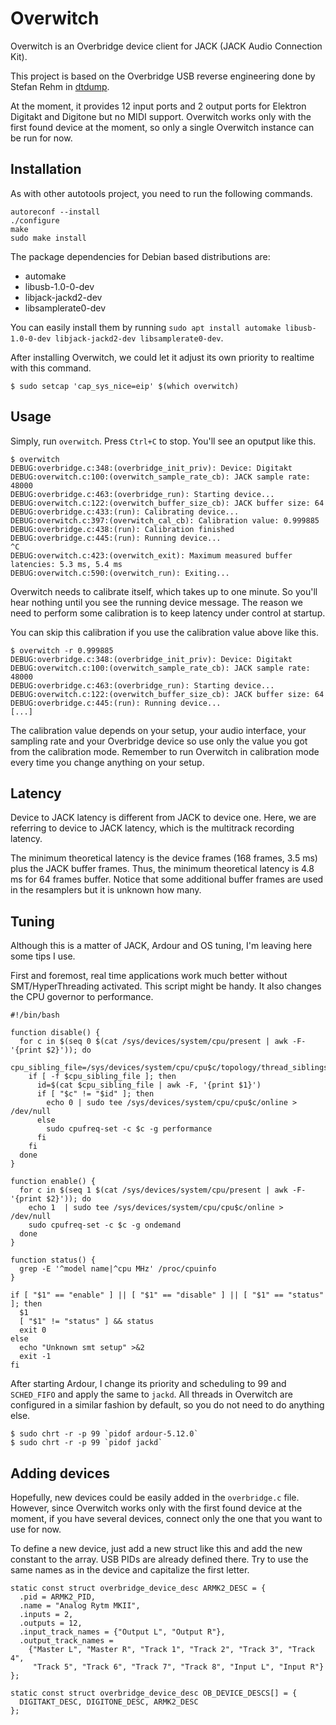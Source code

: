# Overwitch

Overwitch is an Overbridge device client for JACK (JACK Audio Connection Kit).

This project is based on the Overbridge USB reverse engineering done by Stefan Rehm in [dtdump](https://github.com/droelfdroelf/dtdump).

At the moment, it provides 12 input ports and 2 output ports for Elektron Digitakt and Digitone but no MIDI support. Overwitch works only with the first found device at the moment, so only a single Overwitch instance can be run for now.

## Installation

As with other autotools project, you need to run the following commands.

```
autoreconf --install
./configure
make
sudo make install
```

The package dependencies for Debian based distributions are:
- automake
- libusb-1.0-0-dev
- libjack-jackd2-dev
- libsamplerate0-dev

You can easily install them by running `sudo apt install automake libusb-1.0-0-dev libjack-jackd2-dev libsamplerate0-dev`.

After installing Overwitch, we could let it adjust its own priority to realtime with this command.

```
$ sudo setcap 'cap_sys_nice=eip' $(which overwitch)
```

## Usage

Simply, run `overwitch`. Press `Ctrl+C` to stop. You'll see an oputput like this.

```
$ overwitch
DEBUG:overbridge.c:348:(overbridge_init_priv): Device: Digitakt
DEBUG:overwitch.c:100:(overwitch_sample_rate_cb): JACK sample rate: 48000
DEBUG:overbridge.c:463:(overbridge_run): Starting device...
DEBUG:overwitch.c:122:(overwitch_buffer_size_cb): JACK buffer size: 64
DEBUG:overbridge.c:433:(run): Calibrating device...
DEBUG:overwitch.c:397:(overwitch_cal_cb): Calibration value: 0.999885
DEBUG:overbridge.c:438:(run): Calibration finished
DEBUG:overbridge.c:445:(run): Running device...
^C
DEBUG:overwitch.c:423:(overwitch_exit): Maximum measured buffer latencies: 5.3 ms, 5.4 ms
DEBUG:overwitch.c:590:(overwitch_run): Exiting...
```

Overwitch needs to calibrate itself, which takes up to one minute. So you'll hear nothing until you see the running device message.
The reason we need to perform some calibration is to keep latency under control at startup.

You can skip this calibration if you use the calibration value above like this.

```
$ overwitch -r 0.999885
DEBUG:overbridge.c:348:(overbridge_init_priv): Device: Digitakt
DEBUG:overwitch.c:100:(overwitch_sample_rate_cb): JACK sample rate: 48000
DEBUG:overbridge.c:463:(overbridge_run): Starting device...
DEBUG:overwitch.c:122:(overwitch_buffer_size_cb): JACK buffer size: 64
DEBUG:overbridge.c:445:(run): Running device...
[...]
```

The calibration value depends on your setup, your audio interface, your sampling rate and your Overbridge device so use only the value you got from the calibration mode. Remember to run Overwitch in calibration mode every time you change anything on your setup.

## Latency

Device to JACK latency is different from JACK to device one. Here, we are referring to device to JACK latency, which is the multitrack recording latency.

The minimum theoretical latency is the device frames (168 frames, 3.5 ms) plus the JACK buffer frames. Thus, the minimum theoretical latency is 4.8 ms for 64 frames buffer. Notice that some additional buffer frames are used in the resamplers but it is unknown how many.

## Tuning

Although this is a matter of JACK, Ardour and OS tuning, I'm leaving here some tips I use.

First and foremost, real time applications work much better without SMT/HyperThreading activated. This script might be handy. It also changes the CPU governor to performance.

```
#!/bin/bash

function disable() {
  for c in $(seq 0 $(cat /sys/devices/system/cpu/present | awk -F- '{print $2}')); do
    cpu_sibling_file=/sys/devices/system/cpu/cpu$c/topology/thread_siblings_list
    if [ -f $cpu_sibling_file ]; then
      id=$(cat $cpu_sibling_file | awk -F, '{print $1}')
      if [ "$c" != "$id" ]; then
        echo 0 | sudo tee /sys/devices/system/cpu/cpu$c/online > /dev/null
      else
        sudo cpufreq-set -c $c -g performance
      fi
    fi
  done
}

function enable() {
  for c in $(seq 1 $(cat /sys/devices/system/cpu/present | awk -F- '{print $2}')); do
    echo 1  | sudo tee /sys/devices/system/cpu/cpu$c/online > /dev/null
    sudo cpufreq-set -c $c -g ondemand
  done
}

function status() {
  grep -E '^model name|^cpu MHz' /proc/cpuinfo
}

if [ "$1" == "enable" ] || [ "$1" == "disable" ] || [ "$1" == "status" ]; then
  $1
  [ "$1" != "status" ] && status
  exit 0
else
  echo "Unknown smt setup" >&2
  exit -1
fi
```

After starting Ardour, I change its priority and scheduling to 99 and `SCHED_FIFO` and apply the same to `jackd`. All threads in Overwitch are configured in a similar fashion by default, so you do not need to do anything else.

```
$ sudo chrt -r -p 99 `pidof ardour-5.12.0`
$ sudo chrt -r -p 99 `pidof jackd`
```

## Adding devices

Hopefully, new devices could be easily added in the `overbridge.c` file. However, since Overwitch works only with the first found device at the moment, if you have several devices, connect only the one that you want to use for now.

To define a new device, just add a new struct like this and add the new constant to the array. USB PIDs are already defined there. Try to use the same names as in the device and capitalize the first letter.

```
static const struct overbridge_device_desc ARMK2_DESC = {
  .pid = ARMK2_PID,
  .name = "Analog Rytm MKII",
  .inputs = 2,
  .outputs = 12,
  .input_track_names = {"Output L", "Output R"},
  .output_track_names =
    {"Master L", "Master R", "Track 1", "Track 2", "Track 3", "Track 4",
     "Track 5", "Track 6", "Track 7", "Track 8", "Input L", "Input R"}
};

static const struct overbridge_device_desc OB_DEVICE_DESCS[] = {
  DIGITAKT_DESC, DIGITONE_DESC, ARMK2_DESC
};
```
